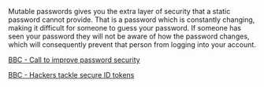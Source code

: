 Mutable passwords gives you the extra layer of security that a static password cannot provide. That is a password which is constantly changing, making it difficult for someone to guess your password. If someone has seen your password they will not be aware of how the password changes, which will consequently prevent that person from logging into your account.

[BBC - Call to improve password security](http://www.bbc.co.uk/news/technology-10963967)

[BBC - Hackers tackle secure ID tokens](http://www.bbc.co.uk/news/technology-12784491)



